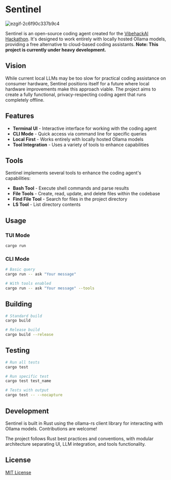 # Sentinel

![ezgif-2c6f90c337b9c4](https://github.com/user-attachments/assets/4900ef72-8d26-40a8-8b78-adda9965a7d9)


Sentinel is an open-source coding agent created for the [VibehackAI Hackathon](https://vibehack.ge/). It's designed to work entirely with locally hosted Ollama models, providing a free alternative to cloud-based coding assistants. **Note: This project is currently under heavy development.**

## Vision

While current local LLMs may be too slow for practical coding assistance on consumer hardware, Sentinel positions itself for a future where local hardware improvements make this approach viable. The project aims to create a fully functional, privacy-respecting coding agent that runs completely offline.

## Features

- **Terminal UI** - Interactive interface for working with the coding agent
- **CLI Mode** - Quick access via command line for specific queries
- **Local First** - Works entirely with locally hosted Ollama models
- **Tool Integration** - Uses a variety of tools to enhance capabilities

## Tools

Sentinel implements several tools to enhance the coding agent's capabilities:

- **Bash Tool** - Execute shell commands and parse results
- **File Tools** - Create, read, update, and delete files within the codebase
- **Find File Tool** - Search for files in the project directory
- **LS Tool** - List directory contents

## Usage

### TUI Mode
```bash
cargo run
```

### CLI Mode
```bash
# Basic query
cargo run -- ask "Your message"

# With tools enabled
cargo run -- ask "Your message" --tools
```

## Building

```bash
# Standard build
cargo build

# Release build
cargo build --release
```

## Testing

```bash
# Run all tests
cargo test

# Run specific test
cargo test test_name

# Tests with output
cargo test -- --nocapture
```

## Development

Sentinel is built in Rust using the ollama-rs client library for interacting with Ollama models. Contributions are welcome!

The project follows Rust best practices and conventions, with modular architecture separating UI, LLM integration, and tools functionality.

## License

[MIT License](LICENSE)
